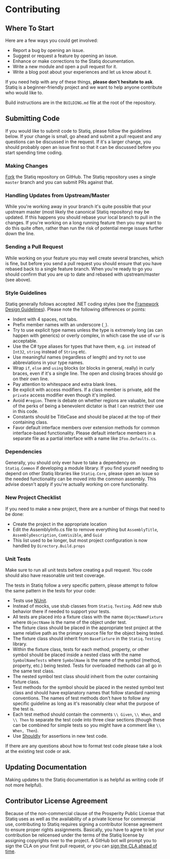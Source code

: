 # Contributing

## Where To Start

Here are a few ways you could get involved:

- Report a bug by opening an issue.
- Suggest or request a feature by opening an issue.
- Enhance or make corrections to the Statiq documentation.
- Write a new module and open a pull request for it.
- Write a blog post about your experiences and let us know about it.

If you need help with any of these things, **please don't hesitate to ask**. Statiq is a beginner-friendly project and we want to help anyone contribute who would like to.

Build instructions are in the `BUILDING.md` file at the root of the repository.

## Submitting Code

If you would like to submit code to Statiq, please follow the guidelines below. If your change is small, go ahead and submit a pull request and any questions can be discussed in the request. If it's a larger change, you should probably open an issue first so that it can be discussed before you start spending time coding.

### Making Changes

[Fork](http://help.github.com/forking/) the Statiq repository on GitHub. The Statiq repository uses a single `master` branch and you can submit PRs against that.

### Handling Updates from Upstream/Master

While you're working away in your branch it's quite possible that your upstream master (most likely the canonical Statiq repository) may be updated. If this happens you should rebase your local branch to pull in the changes. If you're working on a long running feature then you may want to do this quite often, rather than run the risk of potential merge issues further down the line.

### Sending a Pull Request

While working on your feature you may well create several branches, which is fine, but before you send a pull request you should ensure that you have rebased back to a single feature branch. When you're ready to go you should confirm that you are up to date and rebased with upstream/master (see above).

### Style Guidelines

Statiq generally follows accepted .NET coding styles (see the [Framework Design Guidelines](https://msdn.microsoft.com/en-us/library/ms229042%28v=vs.110%29.aspx)). Please note the following differences or points:

- Indent with 4 spaces, not tabs.
- Prefix member names with an underscore (`_`).
- Try to use explicit type names unless the type is extremely long (as can happen with generics) or overly complex, in which case the use of `var` is acceptable.
- Use the C# type aliases for types that have them, e.g. `int` instead of `Int32`, `string` instead of `String` etc.
- Use meaningful names (regardless of length) and try not to use abbreviations in your type names.
- Wrap `if`, `else` and `using` blocks (or blocks in general, really) in curly braces, even if it's a single line. The open and closing braces should go on their own line.
- Pay attention to whitespace and extra blank lines.
- Be explicit with access modifiers. If a class member is private, add the `private` access modifier even though it's implied.
- Avoid `#region`. There is debate on whether regions are valuable, but one of the perks of being a benevolent dictator is that I can restrict their use in this code.
- Constants should be TitleCase and should be placed at the top of their containing class.
- Favor default interface members over extension methods for common interface-based functionality. Please default interface members in a separate file as a partial interface with a name like `IFoo.Defaults.cs`.

### Dependencies

Generally, you should only ever have to take a dependency on `Statiq.Common` if developing a module library. If you find yourself needing to depend on other Statiq libraries like `Statiq.Core`, please open an issue so the needed functionality can be moved into the common assembly. This advise doesn't apply if you're actually working on core functionality.

### New Project Checklist

If you need to make a new project, there are a number of things that need to be done:

- Create the project in the appropriate location
- Edit the AssemblyInfo.cs file to remove everything but `AssemblyTitle`, `AssemblyDescription`, `ComVisible`, and `Guid`
- This list used to be longer, but most project configuration is now handled by `Directory.Build.props`

### Unit Tests

Make sure to run all unit tests before creating a pull request. You code should also have reasonable unit test coverage.

The tests in Statiq follow a very specific pattern, please attempt to follow the same pattern in the tests for your code:

- Tests use [NUnit](https://github.com/nunit).
- Instead of mocks, use stub classes from `Statiq.Testing`. Add new stub behavior there if needed to support your tests.
- All tests are placed into a fixture class with the name `ObjectNameFixture` where `ObjectName` is the name of the object under test.
- The fixture class should be placed in the appropriate test project at the same relative path as the primary source file for the object being tested.
- The fixture class should inherit from `BaseFixture` in the `Statiq.Testing` library.
- Within the fixture class, tests for each method, property, or other symbol should be placed inside a nested class with the name `SymbolNameTests` where `SymbolName` is the name of the symbol (method, property, etc.) being tested. Tests for overloaded methods can all go in the same test class.
- The nested symbol test class should inherit from the outer containing fixture class.
- Test methods for the symbol should be placed in the nested symbol test class and should have explanatory names that follow standard naming conventions. The names of test methods don't have to follow any specific guideline as long as it's reasonably clear what the purpose of the test is.
- Each test method should contain the comments `\\ Given`, `\\ When`, and `\\ Then` to separate the test code into three clear sections (though these can be combined for simple tests so you might have a comment like `\\ When, Then`).
- Use [Shouldly](https://github.com/shouldly/shouldly) for assertions in new test code.

If there are any questions about how to format test code please take a look at the existing test code or ask.

## Updating Documentation

Making updates to the Statiq documentation is as helpful as writing code (if not more helpful).

## Contributor License Agreement

Because of the non-commercial clause of the Prosperity Public License that Statiq uses as well as the availability of a private license for commercial use, contributing to Statiq requires signing a contributor license agreement to ensure proper rights assignments. Basically, you have to agree to let your contribution be relicensed under the terms of the Statiq license by assigning copyrights over to the project. A GitHub bot will prompt you to sign the CLA on your first pull request, or you can [sign the CLA ahead of time](https://cla-assistant.io/statiqdev/Statiq.Framework).
